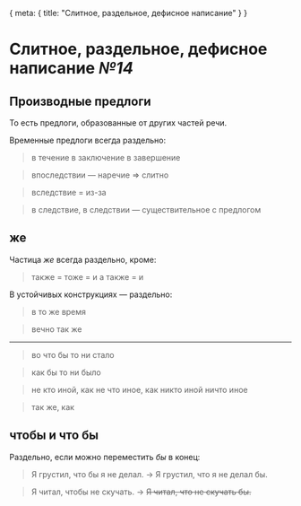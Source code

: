 <route> { meta: { title: "Слитное, раздельное, дефисное написание" } } </route>

# Слитное, раздельное, дефисное написание _№14_

## Производные предлоги

То есть предлоги, образованные от других частей речи.

Временные предлоги всегда раздельно:

> в течение
> в заключение
> в завершение

> впоследствии &mdash; наречие &Rightarrow; слитно

> вследствие = из-за

> в следствие, в следствии &mdash; существительное с предлогом

## же

Частица _же_ всегда раздельно, кроме:

> также = тоже = и
> а также = и

В устойчивых конструкциях &mdash; раздельно:

> в то же время

> вечно так же

---

> во что бы то ни стало

> как бы то ни было

> не кто иной, как
> не что иное, как
> никто иной
> ничто иное

> так же, как

## чтобы и что бы

Раздельно, если можно переместить _бы_ в конец:

> Я грустил, что бы я не делал. &rightarrow;
> Я грустил, что я не делал бы.

> Я читал, чтобы не скучать. &rightarrow;
> ~~Я читал, что не скучать бы.~~

